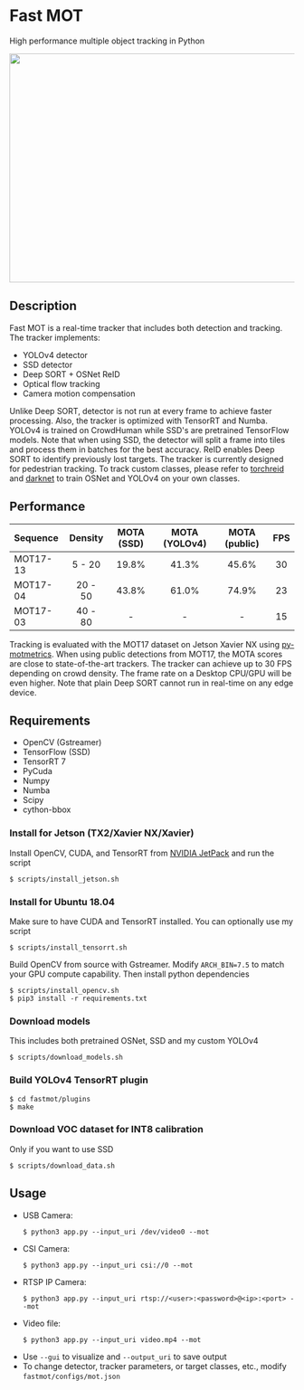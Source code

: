 # Fast MOT
High performance multiple object tracking in Python

<img src="assets/demo.gif" width="720" height="405" />

## Description
Fast MOT is a real-time tracker that includes both detection and tracking. The tracker implements:
  - YOLOv4 detector
  - SSD detector
  - Deep SORT + OSNet ReID
  - Optical flow tracking
  - Camera motion compensation
  
Unlike Deep SORT, detector is not run at every frame to achieve faster processing. Also, the tracker is optimized with TensorRT and Numba. YOLOv4 is trained on CrowdHuman while SSD's are pretrained TensorFlow models. Note that when using SSD, the detector will split a frame into tiles and process them in batches for the best accuracy. ReID enables Deep SORT to identify previously lost targets. The tracker is currently designed for pedestrian tracking. To track custom classes, please refer to [torchreid](https://github.com/KaiyangZhou/deep-person-reid) and [darknet](https://github.com/AlexeyAB/darknet) to train OSNet and YOLOv4 on your own classes. 

## Performance
| Sequence | Density | MOTA (SSD) | MOTA (YOLOv4) | MOTA (public) | FPS |
|:-------|:-------:|:-------:|:-------:|:-------:|:-----:|
| MOT17-13 | 5 - 20  | 19.8% | 41.3% | 45.6%  | 30 |
| MOT17-04 | 20 - 50  | 43.8% | 61.0% | 74.9% | 23 |
| MOT17-03 | 40 - 80  | - | - | - | 15 |

Tracking is evaluated with the MOT17 dataset on Jetson Xavier NX using [py-motmetrics](https://github.com/cheind/py-motmetrics). When using public detections from MOT17, the MOTA scores are close to state-of-the-art trackers. The tracker can achieve up to 30 FPS depending on crowd density. The frame rate on a Desktop CPU/GPU will be even higher. Note that plain Deep SORT cannot run in real-time on any edge device. 

## Requirements
- OpenCV (Gstreamer)
- TensorFlow (SSD)
- TensorRT 7
- PyCuda
- Numpy
- Numba
- Scipy
- cython-bbox

### Install for Jetson (TX2/Xavier NX/Xavier)
Install OpenCV, CUDA, and TensorRT from [NVIDIA JetPack](https://developer.nvidia.com/embedded/jetpack) and run the script
  ```
  $ scripts/install_jetson.sh
  ```
### Install for Ubuntu 18.04
Make sure to have CUDA and TensorRT installed. You can optionally use my script
  ```
  $ scripts/install_tensorrt.sh
  ```
Build OpenCV from source with Gstreamer. Modify `ARCH_BIN=7.5` to match your GPU compute capability. Then install python dependencies

  ```
  $ scripts/install_opencv.sh
  $ pip3 install -r requirements.txt
  ```
### Download models
This includes both pretrained OSNet, SSD and my custom YOLOv4
  ```
  $ scripts/download_models.sh
  ```
### Build YOLOv4 TensorRT plugin
  ```
  $ cd fastmot/plugins
  $ make
  ```
### Download VOC dataset for INT8 calibration
Only if you want to use SSD
  ```
  $ scripts/download_data.sh
  ```

## Usage
- USB Camera: 
  ```
  $ python3 app.py --input_uri /dev/video0 --mot
  ```
- CSI Camera: 
  ```
  $ python3 app.py --input_uri csi://0 --mot
  ```
- RTSP IP Camera: 
  ```
  $ python3 app.py --input_uri rtsp://<user>:<password>@<ip>:<port> --mot
  ```
- Video file: 
  ```
  $ python3 app.py --input_uri video.mp4 --mot
  ```
- Use `--gui` to visualize and `--output_uri` to save output
- To change detector, tracker parameters, or target classes, etc., modify `fastmot/configs/mot.json`
